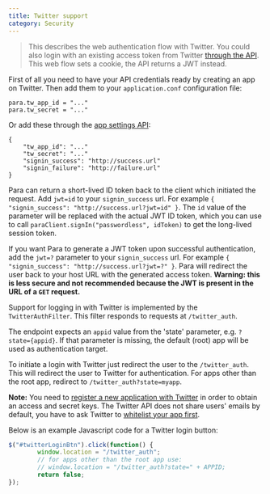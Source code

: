 ```yaml
---
title: Twitter support
category: Security
---
```


> This describes the web authentication flow with Twitter. You could also login with an existing access token from
> Twitter [through the API](#034-api-jwt-signin). This web flow sets a cookie, the API returns a JWT instead.

First of all you need to have your API credentials ready by creating an app on Twitter.
Then add them to your `application.conf` configuration file:
```
para.tw_app_id = "..."
para.tw_secret = "..."
```
Or add these through the [app settings API](#050-api-settings-put):
```
{
	"tw_app_id": "..."
	"tw_secret": "..."
	"signin_success": "http://success.url"
	"signin_failure": "http://failure.url"
}
```
Para can return a short-lived ID token back to the client which initiated the request. Add `jwt=id` to your
`signin_success` url. For example `{ "signin_success": "http://success.url?jwt=id" }`. The `id` value of the parameter
will be replaced with the actual JWT ID token, which you can use to call `paraClient.signIn("passwordless", idToken)` to
get the long-lived session token.

If you want Para to generate a JWT token upon successful authentication, add the `jwt=?` parameter to your
`signin_success` url. For example `{ "signin_success": "http://success.url?jwt=?" }`.
Para will redirect the user back to your host URL with the generated access token.
**Warning: this is less secure and not recommended because the JWT is present in the URL of a `GET` request.**

Support for logging in with Twitter is implemented by the `TwitterAuthFilter`. This filter responds to requests at
`/twitter_auth`.

The endpoint expects an `appid` value from the 'state' parameter, e.g. `?state={appid}`. If that parameter is missing,
the default (root) app will be used as authentication target.

To initiate a login with Twitter just redirect the user to the `/twitter_auth`. This will redirect the user to Twitter
for authentication. For apps other than the root app, redirect to `/twitter_auth?state=myapp`.

**Note:** You need to [register a new application with Twitter](https://apps.twitter.com/)
in order to obtain an access and secret keys.
The Twitter API does not share users' emails by default, you have to ask Twitter to
[whitelist your app first](https://dev.twitter.com/rest/reference/get/account/verify_credentials).

Below is an example Javascript code for a Twitter login button:

```js
$("#twitterLoginBtn").click(function() {
		window.location = "/twitter_auth";
		// for apps other than the root app use:
		// window.location = "/twitter_auth?state=" + APPID;
		return false;
});
```
